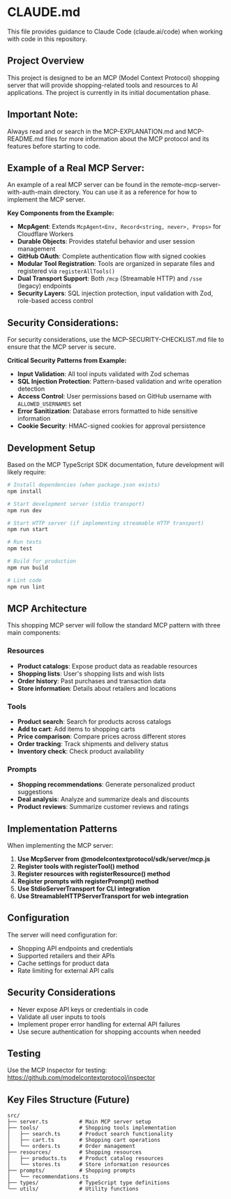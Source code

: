 # CLAUDE.md

This file provides guidance to Claude Code (claude.ai/code) when working with code in this repository.

## Project Overview

This project is designed to be an MCP (Model Context Protocol) shopping server that will provide shopping-related tools and resources to AI applications. The project is currently in its initial documentation phase.

## Important Note:

Always read and or search in the MCP-EXPLANATION.md and MCP-README.md files for more information about the MCP protocol and its features before starting to code.

## Example of a Real MCP Server:

An example of a real MCP server can be found in the remote-mcp-server-with-auth-main directory.
You can use it as a reference for how to implement the MCP server.

**Key Components from the Example:**
- **McpAgent**: Extends `McpAgent<Env, Record<string, never>, Props>` for Cloudflare Workers
- **Durable Objects**: Provides stateful behavior and user session management  
- **GitHub OAuth**: Complete authentication flow with signed cookies
- **Modular Tool Registration**: Tools are organized in separate files and registered via `registerAllTools()`
- **Dual Transport Support**: Both `/mcp` (Streamable HTTP) and `/sse` (legacy) endpoints
- **Security Layers**: SQL injection protection, input validation with Zod, role-based access control

## Security Considerations:

For security considerations, use the MCP-SECURITY-CHECKLIST.md file to ensure that the MCP server is secure.

**Critical Security Patterns from Example:**
- **Input Validation**: All tool inputs validated with Zod schemas
- **SQL Injection Protection**: Pattern-based validation and write operation detection
- **Access Control**: User permissions based on GitHub username with `ALLOWED_USERNAMES` set
- **Error Sanitization**: Database errors formatted to hide sensitive information  
- **Cookie Security**: HMAC-signed cookies for approval persistence

## Development Setup

Based on the MCP TypeScript SDK documentation, future development will likely require:

```bash
# Install dependencies (when package.json exists)
npm install

# Start development server (stdio transport)
npm run dev

# Start HTTP server (if implementing streamable HTTP transport)
npm run start

# Run tests
npm test

# Build for production
npm run build

# Lint code
npm run lint
```

## MCP Architecture

This shopping MCP server will follow the standard MCP pattern with three main components:

### Resources

- **Product catalogs**: Expose product data as readable resources
- **Shopping lists**: User's shopping lists and wish lists
- **Order history**: Past purchases and transaction data
- **Store information**: Details about retailers and locations

### Tools

- **Product search**: Search for products across catalogs
- **Add to cart**: Add items to shopping carts
- **Price comparison**: Compare prices across different stores
- **Order tracking**: Track shipments and delivery status
- **Inventory check**: Check product availability

### Prompts

- **Shopping recommendations**: Generate personalized product suggestions
- **Deal analysis**: Analyze and summarize deals and discounts
- **Product reviews**: Summarize customer reviews and ratings

## Implementation Patterns

When implementing the MCP server:

1. **Use McpServer from @modelcontextprotocol/sdk/server/mcp.js**
2. **Register tools with registerTool() method**
3. **Register resources with registerResource() method**
4. **Register prompts with registerPrompt() method**
5. **Use StdioServerTransport for CLI integration**
6. **Use StreamableHTTPServerTransport for web integration**

## Configuration

The server will need configuration for:

- Shopping API endpoints and credentials
- Supported retailers and their APIs
- Cache settings for product data
- Rate limiting for external API calls

## Security Considerations

- Never expose API keys or credentials in code
- Validate all user inputs to tools
- Implement proper error handling for external API failures
- Use secure authentication for shopping accounts when needed

## Testing

Use the MCP Inspector for testing: https://github.com/modelcontextprotocol/inspector

## Key Files Structure (Future)

```
src/
├── server.ts          # Main MCP server setup
├── tools/             # Shopping tools implementation
│   ├── search.ts      # Product search functionality
│   ├── cart.ts        # Shopping cart operations
│   └── orders.ts      # Order management
├── resources/         # Shopping resources
│   ├── products.ts    # Product catalog resources
│   └── stores.ts      # Store information resources
├── prompts/           # Shopping prompts
│   └── recommendations.ts
├── types/             # TypeScript type definitions
└── utils/             # Utility functions
```
